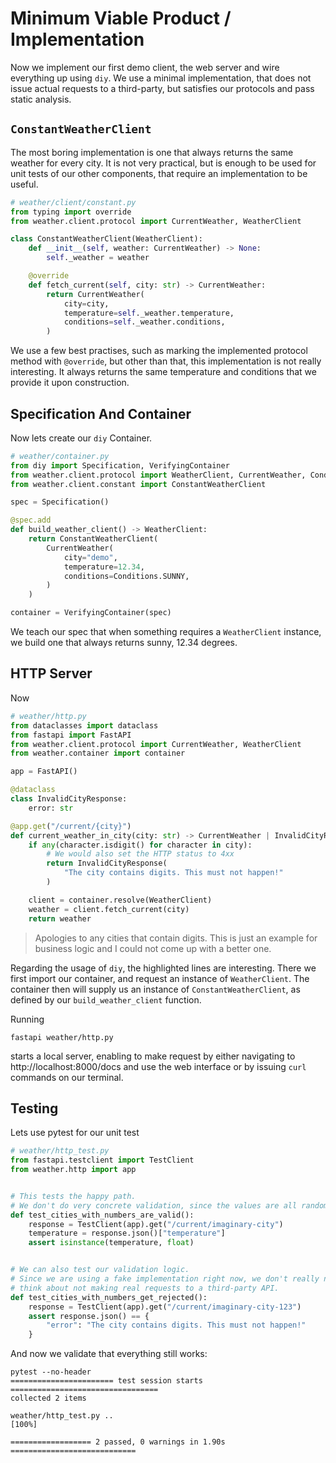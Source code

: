 # Minimum Viable Product / Implementation

Now we implement our first demo client, the web server and wire everything up using `diy`.
We use a minimal implementation, that does not issue actual requests to a third-party, but satisfies our protocols and pass static analysis.

## `ConstantWeatherClient`

The most boring implementation is one that always returns the same weather for every city.
It is not very practical, but is enough to be used for unit tests of our other components, that require an implementation to be useful.

```python
# weather/client/constant.py
from typing import override
from weather.client.protocol import CurrentWeather, WeatherClient

class ConstantWeatherClient(WeatherClient):
    def __init__(self, weather: CurrentWeather) -> None:
        self._weather = weather

    @override
    def fetch_current(self, city: str) -> CurrentWeather:
        return CurrentWeather(
            city=city,
            temperature=self._weather.temperature,
            conditions=self._weather.conditions,
        )
```

We use a few best practises, such as marking the implemented protocol method with `@override`, but other than that, this implementation is not really interesting.
It always returns the same temperature and conditions that we provide it upon construction.

## Specification And Container

Now lets create our `diy` Container.

```python
# weather/container.py
from diy import Specification, VerifyingContainer
from weather.client.protocol import WeatherClient, CurrentWeather, Conditions
from weather.client.constant import ConstantWeatherClient

spec = Specification()

@spec.add
def build_weather_client() -> WeatherClient:
    return ConstantWeatherClient(
        CurrentWeather(
            city="demo",
            temperature=12.34,
            conditions=Conditions.SUNNY,
        )
    )

container = VerifyingContainer(spec)
```

We teach our spec that when something requires a `WeatherClient` instance, we build one that always returns sunny, 12.34 degrees.

## HTTP Server

Now

```python hl_lines="5 21"
# weather/http.py
from dataclasses import dataclass
from fastapi import FastAPI
from weather.client.protocol import CurrentWeather, WeatherClient
from weather.container import container

app = FastAPI()

@dataclass
class InvalidCityResponse:
    error: str

@app.get("/current/{city}")
def current_weather_in_city(city: str) -> CurrentWeather | InvalidCityResponse:
    if any(character.isdigit() for character in city):
        # We would also set the HTTP status to 4xx
        return InvalidCityResponse(
            "The city contains digits. This must not happen!"
        )

    client = container.resolve(WeatherClient)
    weather = client.fetch_current(city)
    return weather
```

> Apologies to any cities that contain digits.
> This is just an example for business logic and I could not come up with a better one.

Regarding the usage of `diy`, the highlighted lines are interesting.
There we first import our container, and request an instance of `WeatherClient`.
The container then will supply us an instance of `ConstantWeatherClient`, as defined by our `build_weather_client` function.

Running

```shell
fastapi weather/http.py
```

starts a local server, enabling to make request by either navigating to http://localhost:8000/docs and use the web interface or by issuing `curl` commands on our terminal.

## Testing

Lets use pytest for our unit test

```python
# weather/http_test.py
from fastapi.testclient import TestClient
from weather.http import app


# This tests the happy path.
# We don't do very concrete validation, since the values are all random anyways.
def test_cities_with_numbers_are_valid():
    response = TestClient(app).get("/current/imaginary-city")
    temperature = response.json()["temperature"]
    assert isinstance(temperature, float)


# We can also test our validation logic.
# Since we are using a fake implementation right now, we don't really need to
# think about not making real requests to a third-party API.
def test_cities_with_numbers_get_rejected():
    response = TestClient(app).get("/current/imaginary-city-123")
    assert response.json() == {
        "error": "The city contains digits. This must not happen!"
    }
```

And now we validate that everything still works:

```text
pytest --no-header
======================= test session starts =================================
collected 2 items

weather/http_test.py ..                                                [100%]

================== 2 passed, 0 warnings in 1.90s ============================
```

